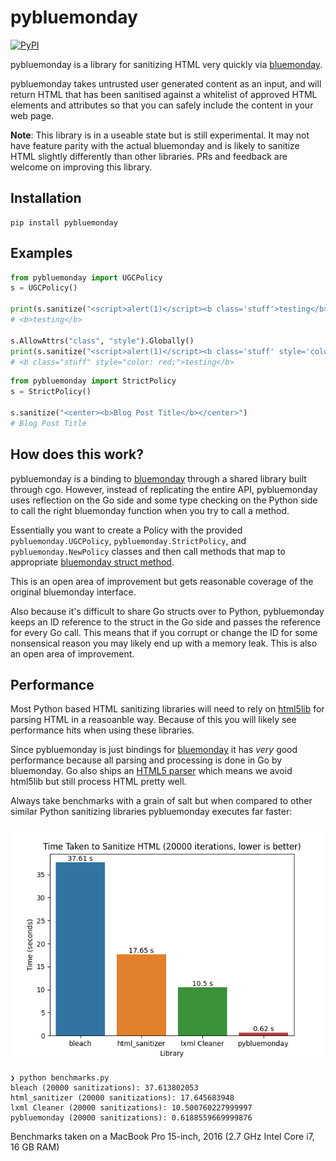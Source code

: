 # pybluemonday

[![PyPI](https://img.shields.io/pypi/v/pybluemonday)](https://pypi.org/project/pybluemonday/)

pybluemonday is a library for sanitizing HTML very quickly via [bluemonday](https://github.com/microcosm-cc/bluemonday).

pybluemonday takes untrusted user generated content as an input, and will return HTML that has been sanitised against a whitelist of approved HTML elements and attributes so that you can safely include the content in your web page.

**Note**: This library is in a useable state but is still experimental. It may not have feature parity with the actual bluemonday and is likely to sanitize HTML slightly differently than other libraries. PRs and feedback are welcome on improving this library.

## Installation

```
pip install pybluemonday
```

## Examples

```python
from pybluemonday import UGCPolicy
s = UGCPolicy()

print(s.sanitize("<script>alert(1)</script><b class='stuff'>testing</b>"))
# <b>testing</b>

s.AllowAttrs("class", "style").Globally()
print(s.sanitize("<script>alert(1)</script><b class='stuff' style='color: red;'>testing</b>")
# <b class="stuff" style="color: red;">testing</b>
```

```python
from pybluemonday import StrictPolicy
s = StrictPolicy()

s.sanitize("<center><b>Blog Post Title</b></center>")
# Blog Post Title
```

## How does this work?

pybluemonday is a binding to [bluemonday](https://github.com/microcosm-cc/bluemonday) through a shared library built through cgo. However, instead of replicating the entire API, pybluemonday uses reflection on the Go side and some type checking on the Python side to call the right bluemonday function when you try to call a method.

Essentially you want to create a Policy with the provided `pybluemonday.UGCPolicy`, `pybluemonday.StrictPolicy`, and `pybluemonday.NewPolicy` classes and then call methods that map to appropriate [bluemonday struct method](https://pkg.go.dev/github.com/microcosm-cc/bluemonday#Policy).

This is an open area of improvement but gets reasonable coverage of the original bluemonday interface.

Also because it's difficult to share Go structs over to Python, pybluemonday keeps an ID reference to the struct in the Go side and passes the reference for every Go call. This means that if you corrupt or change the ID for some nonsensical reason you may likely end up with a memory leak. This is also an open area of improvement.

## Performance

Most Python based HTML sanitizing libraries will need to rely on [html5lib](https://html5lib.readthedocs.io/en/latest/) for parsing HTML in a reasoanble way. Because of this you will likely see performance hits when using these libraries.

Since pybluemonday is just bindings for [bluemonday](https://github.com/microcosm-cc/bluemonday) it has *very* good performance because all parsing and processing is done in Go by bluemonday. Go also ships an [HTML5 parser](https://godoc.org/golang.org/x/net/html) which means we avoid html5lib but still process HTML pretty well.

Always take benchmarks with a grain of salt but when compared to other similar Python sanitizing libraries pybluemonday executes far faster:

![](benchmarks.png)

```
❯ python benchmarks.py
bleach (20000 sanitizations): 37.613802053
html_sanitizer (20000 sanitizations): 17.645683948
lxml Cleaner (20000 sanitizations): 10.500760227999997
pybluemonday (20000 sanitizations): 0.6188559669999876
```

Benchmarks taken on a MacBook Pro 15-inch, 2016 (2.7 GHz Intel Core i7, 16 GB RAM)

